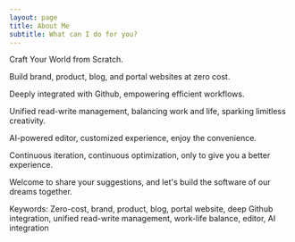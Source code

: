 ```yaml
---
layout: page
title: About Me
subtitle: What can I do for you?
---
```


Craft Your World from Scratch.

Build brand, product, blog, and portal websites at zero cost.

Deeply integrated with Github, empowering efficient workflows.

Unified read-write management, balancing work and life, sparking limitless creativity.

AI-powered editor, customized experience, enjoy the convenience.

Continuous iteration, continuous optimization, only to give you a better experience.

Welcome to share your suggestions, and let's build the software of our dreams together.

Keywords: Zero-cost, brand, product, blog, portal website, deep Github integration, unified read-write management, work-life balance, editor, AI integration